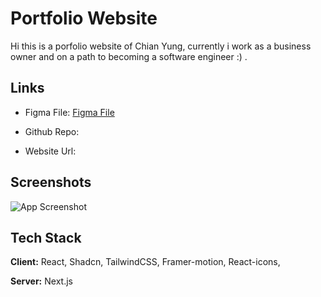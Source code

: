 # Portfolio Website

Hi this is a porfolio website of Chian Yung, currently i work as a business owner and on a path to becoming a software engineer :) .

## Links

- Figma File: [Figma File](https://www.figma.com/file/JqBmb3kgeAh9zmcWbHQwer/Portfolio?type=design&node-id=2%3A242&mode=design&t=admgQTwAmpKIiaII-1)

- Github Repo:
- Website Url:

## Screenshots

![App Screenshot](https://utfs.io/f/c62b7cfa-263b-4ac4-a7dd-8615fd64da4f-11jkh9.png)

## Tech Stack

**Client:** React, Shadcn, TailwindCSS, Framer-motion, React-icons,

**Server:** Next.js
